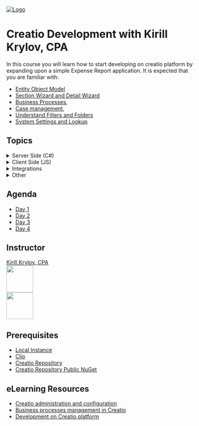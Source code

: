 [![Logo](https://www.creatio.com/sites/default/files/2019-10/creatio-main-logo.svg)](https://github.com/sindresorhus/awesome#readme)
# Creatio Development with Kirill Krylov, CPA  
In this course you will learn how to start developing on creatio platform by expanding upon a simple Expense Report application. It is expected that you are familiar with: 
* [Entity Object Model](https://academy.creatio.com/online-courses/creatio-object-data-model)
* [Section Wizard and Detail Wizard](https://academy.creatio.com/online-courses/section-wizard)
* [Business Processes](https://academy.creatio.com/online-courses/business-processes-management-creatio),
* [Case management](https://academy.creatio.com/online-courses/how-set-cases-dcm),
* [Understand Filters and Folders](https://academy.creatio.com/online-courses/video-courses-10)
* [System Settings and Lookup](https://academy.creatio.com/online-courses/system-settings-lookups)

## Topics
<details>
  <summary>Server Side (C#)</summary>

  ## Server Side (C#)
  - [ ] Server side development (C#) - Terrasoft.Configuration
  - [ ] Server side development (C#) - Clio
  - [ ] Logging with NLog
  - [ ] Custom Configuration WebServices with C#
  - [ ] Anonymous Custom Configuration WebServices with C#
  - [ ] WebSocket messages from the backend with C#
  - [ ] Application Events 
  - [ ] ClassFactory (declarative binding)
  - [ ] Application Event Listener (public class myClass : AppEventListenerBase) 
</details>


<details>
  <summary>Client Side (JS)</summary>

  ## Client Side (JS)
- [ ] Add button and handle onClick event to execute custom WebServices
- [ ] Add custom attributes to handle value changes
- [ ] Implement editable grid control
- [ ] Subscribe to WebSocket Messages
- [ ] Subscribe to SandBox messages
- [ ] JS Inter module messaging with Sandbox
</details>


<details>
  <summary>Integrations</summary>

  ## Integrations
- [ ] DataService
  - [ ] Select
  - [ ] Insert
  - [ ] Update
  - [ ] Batch
- [ ] OData 3
- [ ] OData 4
  - [ ] With some
  - [ ] Sub bullets
- [ ] Create .Net Core console application to perform CRUD operations on the Expense Report
</details>


<details>
  <summary>Other</summary>

  ## Other
- [ ] Create Custom Package (GuidedLearning)
  - [ ] Set dependencies
  - [ ] Set description
- [ ] Build and configure Expense Report section with Wizards
  - [ ] ExpenseReport - Root(Section) Table
  - [ ] ExpenseReportStatus - (1..1)
  - [ ] ExpenseReportDetails  (1..*)
- [ ] Attach custom case management and business process with wizards
- [ ] Discuss when to use development vs when to use low code tools
- [ ] Review DataBinding for package bundling
- [ ] Review CI/CD pipeline
- [ ] Install GuidedLearning Package on an inCloud instance of Creatio with help of Clio

- [ ] Review WebSocket messaging mechanism for (Server => Client) communications
    - [ ] Send WebSocket message from the backend with C#
    - [ ] Subscribe to WebSocket messages in UI with JavaScript
- [ ] Create Custom Feature Toggles
</details>

## Agenda
- [Day 1](Agenda/DAY1_AGENDA.md)
- [Day 2](Agenda/DAY2_AGENDA.md)
- [Day 3](Agenda/DAY3_AGENDA.md)
- [Day 4](Agenda/DAY4_AGENDA.md)

## Instructor
<a href="mailto:k.krylov@creatio.com?subject=Guided%20Learning%20Jan21%2017-24,%202020">Kirill Krylov, CPA</a><br />
<a href="https://www.linkedin.com/in/kirill-krylov-cpa/">
    <img src="https://content.linkedin.com/content/dam/me/brand/en-us/brand-home/logos/01-dsk-e8-v2.png.original.png" width="70">
</a><br />
<img src="https://github.com/kirillkrylov/ImagesAndPages/wiki/Img/kirill.jpg" width="70">

## Prerequisites
- [Local Instance](https://drive.google.com/drive/folders/1voxaCcUM43_RXcptmFF8GRjxoLb-IP96?usp=sharing)<br/>
- [Clio](https://github.com/Advance-Technologies-Foundation/clio/blob/master/README.md)<br/>
- [Creatio Repository](https://github.com/kirillkrylov/ImagesAndPages/wiki/Creatio-NuGet-Repository)<br/>
- [Creatio Repository Public NuGet](https://www.nuget.org/packages/CreatioSDK/)<br/>


## eLearning Resources
- [Creatio administration and configuration](https://academy.creatio.com/online-courses/creatio-administration-and-configuration-0)<br/>
- [Business processes management in Creatio](https://academy.creatio.com/online-courses/business-processes-management-creatio)<br/>
- [Development on Creatio platform](https://academy.creatio.com/online-courses/development-creatio-platform-0)<br/>
